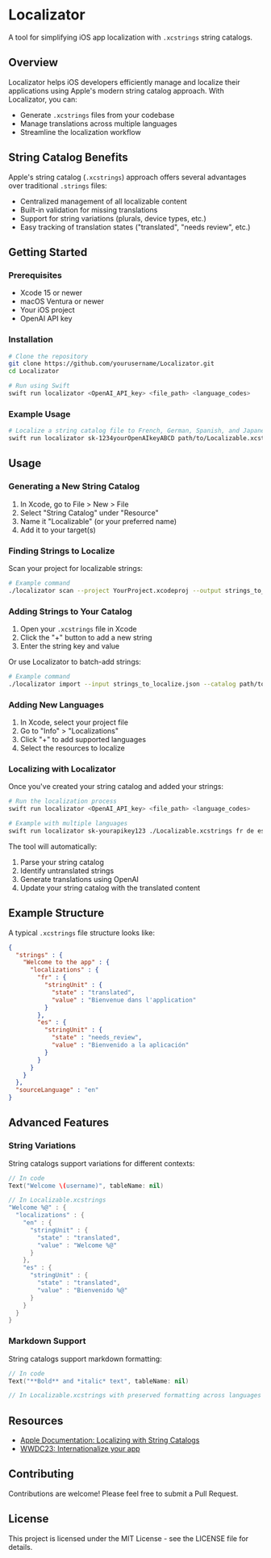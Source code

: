 # Localizator

A tool for simplifying iOS app localization with `.xcstrings` string catalogs.

## Overview

Localizator helps iOS developers efficiently manage and localize their applications using Apple's modern string catalog approach. With Localizator, you can:

- Generate `.xcstrings` files from your codebase
- Manage translations across multiple languages
- Streamline the localization workflow

## String Catalog Benefits

Apple's string catalog (`.xcstrings`) approach offers several advantages over traditional `.strings` files:

- Centralized management of all localizable content
- Built-in validation for missing translations
- Support for string variations (plurals, device types, etc.)
- Easy tracking of translation states ("translated", "needs review", etc.)

## Getting Started

### Prerequisites

- Xcode 15 or newer
- macOS Ventura or newer
- Your iOS project
- OpenAI API key

### Installation

```bash
# Clone the repository
git clone https://github.com/yourusername/Localizator.git
cd Localizator

# Run using Swift
swift run localizator <OpenAI_API_key> <file_path> <language_codes>
```

### Example Usage

```bash
# Localize a string catalog file to French, German, Spanish, and Japanese
swift run localizator sk-1234yourOpenAIkeyABCD path/to/Localizable.xcstrings fr de es jp
```

## Usage

### Generating a New String Catalog

1. In Xcode, go to File > New > File
2. Select "String Catalog" under "Resource"
3. Name it "Localizable" (or your preferred name)
4. Add it to your target(s)

### Finding Strings to Localize

Scan your project for localizable strings:

```bash
# Example command
./localizator scan --project YourProject.xcodeproj --output strings_to_localize.json
```

### Adding Strings to Your Catalog

1. Open your `.xcstrings` file in Xcode
2. Click the "+" button to add a new string
3. Enter the string key and value

Or use Localizator to batch-add strings:

```bash
# Example command
./localizator import --input strings_to_localize.json --catalog path/to/Localizable.xcstrings
```

### Adding New Languages

1. In Xcode, select your project file
2. Go to "Info" > "Localizations"
3. Click "+" to add supported languages
4. Select the resources to localize

### Localizing with Localizator

Once you've created your string catalog and added your strings:

```bash
# Run the localization process
swift run localizator <OpenAI_API_key> <file_path> <language_codes>

# Example with multiple languages
swift run localizator sk-yourapikey123 ./Localizable.xcstrings fr de es jp
```

The tool will automatically:
1. Parse your string catalog
2. Identify untranslated strings
3. Generate translations using OpenAI
4. Update your string catalog with the translated content

## Example Structure

A typical `.xcstrings` file structure looks like:

```json
{
  "strings" : {
    "Welcome to the app" : {
      "localizations" : {
        "fr" : {
          "stringUnit" : {
            "state" : "translated",
            "value" : "Bienvenue dans l'application"
          }
        },
        "es" : {
          "stringUnit" : {
            "state" : "needs_review",
            "value" : "Bienvenido a la aplicación"
          }
        }
      }
    }
  },
  "sourceLanguage" : "en"
}
```

## Advanced Features

### String Variations

String catalogs support variations for different contexts:

```swift
// In code
Text("Welcome \(username)", tableName: nil)

// In Localizable.xcstrings
"Welcome %@" : {
  "localizations" : {
    "en" : {
      "stringUnit" : {
        "state" : "translated",
        "value" : "Welcome %@"
      }
    },
    "es" : {
      "stringUnit" : {
        "state" : "translated",
        "value" : "Bienvenido %@"
      }
    }
  }
}
```

### Markdown Support

String catalogs support markdown formatting:

```swift
// In code
Text("**Bold** and *italic* text", tableName: nil)

// In Localizable.xcstrings with preserved formatting across languages
```

## Resources

- [Apple Documentation: Localizing with String Catalogs](https://developer.apple.com/documentation/xcode/localizing-and-varying-text-with-a-string-catalog)
- [WWDC23: Internationalize your app](https://developer.apple.com/videos/play/wwdc2023/10155/)

## Contributing

Contributions are welcome! Please feel free to submit a Pull Request.

## License

This project is licensed under the MIT License - see the LICENSE file for details. 
